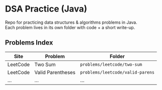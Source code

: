 # DSA Practice (Java)

Repo for practicing data structures & algorithms problems in Java.  
Each problem lives in its own folder with code + a short write-up.

## Problems Index

| Site     | Problem            | Folder                          |
|----------|--------------------|---------------------------------|
| LeetCode | Two Sum            | `problems/leetcode/two-sum`     |
| LeetCode | Valid Parentheses  | `problems/leetcode/valid-parens`|
| …        | …                  | …                               |
